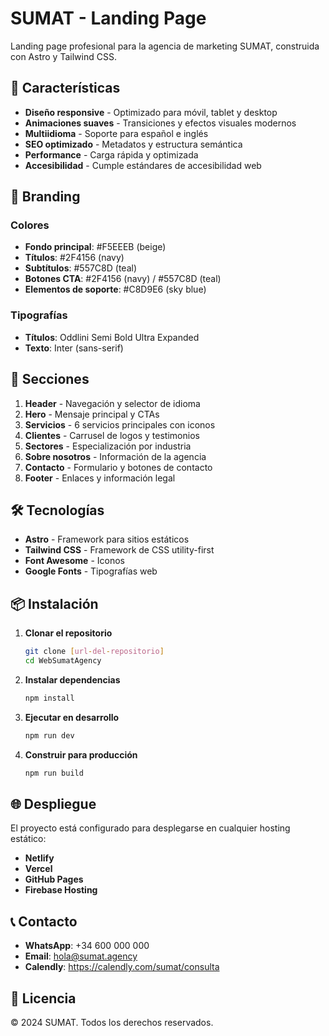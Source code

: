 # SUMAT - Landing Page

Landing page profesional para la agencia de marketing SUMAT, construida con Astro y Tailwind CSS.

## 🚀 Características

- **Diseño responsive** - Optimizado para móvil, tablet y desktop
- **Animaciones suaves** - Transiciones y efectos visuales modernos
- **Multiidioma** - Soporte para español e inglés
- **SEO optimizado** - Metadatos y estructura semántica
- **Performance** - Carga rápida y optimizada
- **Accesibilidad** - Cumple estándares de accesibilidad web

## 🎨 Branding

### Colores
- **Fondo principal**: #F5EEEB (beige)
- **Títulos**: #2F4156 (navy)
- **Subtítulos**: #557C8D (teal)
- **Botones CTA**: #2F4156 (navy) / #557C8D (teal)
- **Elementos de soporte**: #C8D9E6 (sky blue)

### Tipografías
- **Títulos**: Oddlini Semi Bold Ultra Expanded
- **Texto**: Inter (sans-serif)

## 📱 Secciones

1. **Header** - Navegación y selector de idioma
2. **Hero** - Mensaje principal y CTAs
3. **Servicios** - 6 servicios principales con iconos
4. **Clientes** - Carrusel de logos y testimonios
5. **Sectores** - Especialización por industria
6. **Sobre nosotros** - Información de la agencia
7. **Contacto** - Formulario y botones de contacto
8. **Footer** - Enlaces y información legal

## 🛠️ Tecnologías

- **Astro** - Framework para sitios estáticos
- **Tailwind CSS** - Framework de CSS utility-first
- **Font Awesome** - Iconos
- **Google Fonts** - Tipografías web

## 📦 Instalación

1. **Clonar el repositorio**
   ```bash
   git clone [url-del-repositorio]
   cd WebSumatAgency
   ```

2. **Instalar dependencias**
   ```bash
   npm install
   ```

3. **Ejecutar en desarrollo**
   ```bash
   npm run dev
   ```

4. **Construir para producción**
   ```bash
   npm run build
   ```

## 🌐 Despliegue

El proyecto está configurado para desplegarse en cualquier hosting estático:

- **Netlify**
- **Vercel**
- **GitHub Pages**
- **Firebase Hosting**

## 📞 Contacto

- **WhatsApp**: +34 600 000 000
- **Email**: hola@sumat.agency
- **Calendly**: https://calendly.com/sumat/consulta

## 📄 Licencia

© 2024 SUMAT. Todos los derechos reservados.

